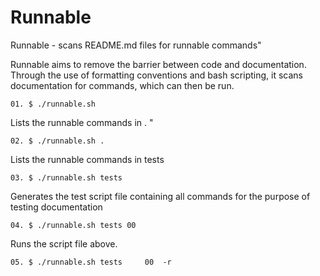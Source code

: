 # Runnable

Runnable - scans README.md files for runnable commands"

Runnable aims to remove the barrier between code and documentation. Through the use of formatting conventions and bash scripting, it scans documentation for commands, which can then be run. 


```shell
01. $ ./runnable.sh
```

Lists the runnable commands in . "
```shell
02. $ ./runnable.sh .
```

Lists the runnable commands in tests 
```shell
03. $ ./runnable.sh tests
```

Generates the test script file containing all commands for the purpose of testing documentation
```shell
04. $ ./runnable.sh tests 00
``` 

Runs the script file above.
```shell
05. $ ./runnable.sh tests     00  -r 
```
